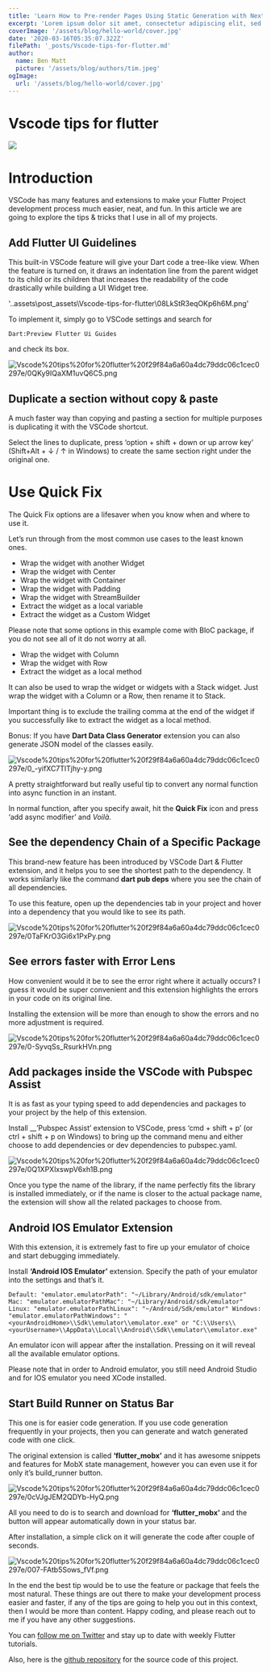 ```yaml
---
title: 'Learn How to Pre-render Pages Using Static Generation with Next.js'
excerpt: 'Lorem ipsum dolor sit amet, consectetur adipiscing elit, sed do eiusmod tempor incididunt ut labore et dolore magna aliqua. Praesent elementum facilisis leo vel fringilla est ullamcorper eget. At imperdiet dui accumsan sit amet nulla facilities morbi tempus.'
coverImage: '/assets/blog/hello-world/cover.jpg'
date: '2020-03-16T05:35:07.322Z'
filePath: '_posts/Vscode-tips-for-flutter.md'
author:
  name: Ben Matt
  picture: '/assets/blog/authors/tim.jpeg'
ogImage:
  url: '/assets/blog/hello-world/cover.jpg'
---
```






# Vscode tips for flutter


[![](https://miro.medium.com/max/1400/0*FJIgWzkwNtLL-gwy.png)](https://miro.medium.com/max/1400/0*FJIgWzkwNtLL-gwy.png)
# Introduction

VSCode has many features and extensions to make your Flutter Project development process much easier, neat, and fun. In this article we are going to explore the tips & tricks that I use in all of my projects.

## Add Flutter UI Guidelines

This built-in VSCode feature will give your Dart code a tree-like view. When the feature is turned on, it draws an indentation line from the parent widget to its child or its children that increases the readability of the code drastically while building a UI Widget tree.

'..assets\post_assets\Vscode-tips-for-flutter\08LkStR3eqOKp6h6M.png'
<!-- (assets\post_assets\Vscode-tips-for-flutter\08LkStR3eqOKp6h6M.png) -->

<!-- [![](https://c8r-x0.s3.amazonaws.com/lab-components-macbook.jpg)](https://c8r-x0.s3.amazonaws.com/lab-components-macbook.jpg) -->

To implement it, simply go to VSCode settings and search for

```
Dart:Preview Flutter Ui Guides
```

and check its box.

![Vscode%20tips%20for%20flutter%20f29f84a6a60a4dc79ddc06c1cec0297e/0QKy9IQaXM1uvQ6C5.png](Vscode%20tips%20for%20flutter%20f29f84a6a60a4dc79ddc06c1cec0297e/0QKy9IQaXM1uvQ6C5.png)

## Duplicate a section without copy & paste

A much faster way than copying and pasting a section for multiple purposes is duplicating it with the VSCode shortcut.

Select the lines to duplicate, press ‘option + shift + down or up arrow key’ (Shift+Alt + ↓ / ↑ in Windows) to create the same section right under the original one.

# Use Quick Fix

The Quick Fix options are a lifesaver when you know when and where to use it.

Let’s run through from the most common use cases to the least known ones.

- Wrap the widget with another Widget
- Wrap the widget with Center
- Wrap the widget with Container
- Wrap the widget with Padding
- Wrap the widget with StreamBuilder
- Extract the widget as a local variable
- Extract the widget as a Custom Widget

Please note that some options in this example come with BloC package, if you do not see all of it do not worry at all.

- Wrap the widget with Column
- Wrap the widget with Row
- Extract the widget as a local method

It can also be used to wrap the widget or widgets with a Stack widget. Just wrap the widget with a Column or a Row, then rename it to Stack.

Important thing is to exclude the trailing comma at the end of the widget if you successfully like to extract the widget as a local method.

Bonus: If you have **Dart Data Class Generator** extension you can also generate JSON model of the classes easily.

![Vscode%20tips%20for%20flutter%20f29f84a6a60a4dc79ddc06c1cec0297e/0_-yifXC7TlTjhy-y.png](Vscode%20tips%20for%20flutter%20f29f84a6a60a4dc79ddc06c1cec0297e/0_-yifXC7TlTjhy-y.png)

A pretty straightforward but really useful tip to convert any normal function into async function in an instant.

In normal function, after you specify await, hit the **Quick Fix** icon and press ‘add async modifier’ and *Voilà*.

## See the dependency Chain of a Specific Package

This brand-new feature has been introduced by VSCode Dart & Flutter extension, and it helps you to see the shortest path to the dependency. It works similarly like the command **dart pub deps** where you see the chain of all dependencies.

To use this feature, open up the dependencies tab in your project and hover into a dependency that you would like to see its path.

![Vscode%20tips%20for%20flutter%20f29f84a6a60a4dc79ddc06c1cec0297e/0TaFKrO3Gi6x1PxPy.png](Vscode%20tips%20for%20flutter%20f29f84a6a60a4dc79ddc06c1cec0297e/0TaFKrO3Gi6x1PxPy.png)

## See errors faster with Error Lens

How convenient would it be to see the error right where it actually occurs? I guess it would be super convenient and this extension highlights the errors in your code on its original line.

Installing the extension will be more than enough to show the errors and no more adjustment is required.

![Vscode%20tips%20for%20flutter%20f29f84a6a60a4dc79ddc06c1cec0297e/0-SyvqSs_RsurkHVn.png](Vscode%20tips%20for%20flutter%20f29f84a6a60a4dc79ddc06c1cec0297e/0-SyvqSs_RsurkHVn.png)

## Add packages inside the VSCode with Pubspec Assist

It is as fast as your typing speed to add dependencies and packages to your project by the help of this extension.

Install __’Pubspec Assist’ extension to VSCode, press ‘cmd + shift + p’ (or ctrl + shift + p on Windows) to bring up the command menu and either choose to add dependencies or dev dependencies to pubspec.yaml.

![Vscode%20tips%20for%20flutter%20f29f84a6a60a4dc79ddc06c1cec0297e/0Q1XPXlxswpV6xh1B.png](Vscode%20tips%20for%20flutter%20f29f84a6a60a4dc79ddc06c1cec0297e/0Q1XPXlxswpV6xh1B.png)

Once you type the name of the library, if the name perfectly fits the library is installed immediately, or if the name is closer to the actual package name, the extension will show all the related packages to choose from.

## Android IOS Emulator Extension

With this extension, it is extremely fast to fire up your emulator of choice and start debugging immediately.

Install **‘Android IOS Emulator’** extension. Specify the path of your emulator into the settings and that’s it.

```
Default: "emulator.emulatorPath": "~/Library/Android/sdk/emulator" Mac: "emulator.emulatorPathMac": "~/Library/Android/sdk/emulator" Linux: "emulator.emulatorPathLinux": "~/Android/Sdk/emulator" Windows: "emulator.emulatorPathWindows": "<yourAndroidHome>\\Sdk\\emulator\\emulator.exe" or "C:\\Users\\<yourUsername>\\AppData\\Local\\Android\\Sdk\\emulator\\emulator.exe"
```

An emulator icon will appear after the installation. Pressing on it will reveal all the available emulator options.

Please note that in order to Android emulator, you still need Android Studio and for IOS emulator you need XCode installed.

## Start Build Runner on Status Bar

This one is for easier code generation. If you use code generation frequently in your projects, then you can generate and watch generated code with one click.

The original extension is called **‘flutter_mobx’** and it has awesome snippets and features for MobX state management, however you can even use it for only it’s build_runner button.

![Vscode%20tips%20for%20flutter%20f29f84a6a60a4dc79ddc06c1cec0297e/0cVJgJEM2QDYb-HyQ.png](Vscode%20tips%20for%20flutter%20f29f84a6a60a4dc79ddc06c1cec0297e/0cVJgJEM2QDYb-HyQ.png)

All you need to do is to search and download for **‘flutter_mobx’** and the button will appear automatically down in your status bar.

After installation, a simple click on it will generate the code after couple of seconds.

![Vscode%20tips%20for%20flutter%20f29f84a6a60a4dc79ddc06c1cec0297e/007-FAtb5Sows_fVf.png](Vscode%20tips%20for%20flutter%20f29f84a6a60a4dc79ddc06c1cec0297e/007-FAtb5Sows_fVf.png)

In the end the best tip would be to use the feature or package that feels the most natural. These things are out there to make your development process easier and faster, if any of the tips are going to help you out in this context, then I would be more than content. Happy coding, and please reach out to me if you have any other suggestions.

You can [follow me on Twitter](https://twitter.com/Codereis1) and stay up to date with weekly Flutter tutorials.

Also, here is the [github repository](https://github.com/husbycodereis/pdf_create_view) for the source code of this project.